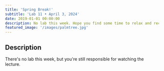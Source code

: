 ```yaml
---
title: 'Spring Break!'
subtitle: 'Lab 11 • April 3, 2024'
date: 2019-01-01 00:00:00
description: No lab this week. Hope you find some time to relax and recharge over the break!
featured_image: '/images/palmtree.jpg'
---
```


## Description

There's no lab this week, but you're still responsible for watching the lecture.
